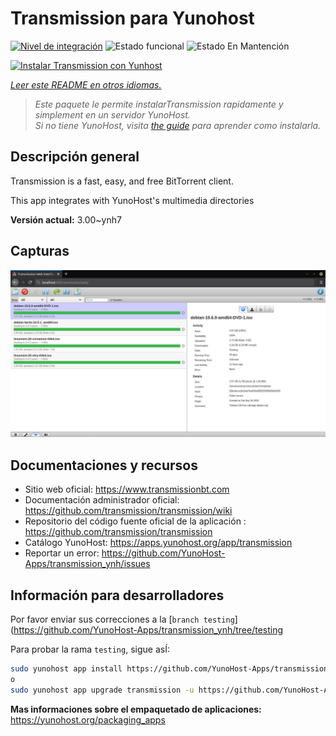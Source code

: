 <!--
Este archivo README esta generado automaticamente<https://github.com/YunoHost/apps/tree/master/tools/readme_generator>
No se debe editar a mano.
-->

# Transmission para Yunohost

[![Nivel de integración](https://dash.yunohost.org/integration/transmission.svg)](https://ci-apps.yunohost.org/ci/apps/transmission/) ![Estado funcional](https://ci-apps.yunohost.org/ci/badges/transmission.status.svg) ![Estado En Mantención](https://ci-apps.yunohost.org/ci/badges/transmission.maintain.svg)

[![Instalar Transmission con Yunhost](https://install-app.yunohost.org/install-with-yunohost.svg)](https://install-app.yunohost.org/?app=transmission)

*[Leer este README en otros idiomas.](./ALL_README.md)*

> *Este paquete le permite instalarTransmission rapidamente y simplement en un servidor YunoHost.*  
> *Si no tiene YunoHost, visita [the guide](https://yunohost.org/install) para aprender como instalarla.*

## Descripción general

Transmission is a fast, easy, and free BitTorrent client.

This app integrates with YunoHost's multimedia directories


**Versión actual:** 3.00~ynh7

## Capturas

![Captura de Transmission](./doc/screenshots/transmission.jpg)

## Documentaciones y recursos

- Sitio web oficial: <https://www.transmissionbt.com>
- Documentación administrador oficial: <https://github.com/transmission/transmission/wiki>
- Repositorio del código fuente oficial de la aplicación : <https://github.com/transmission/transmission>
- Catálogo YunoHost: <https://apps.yunohost.org/app/transmission>
- Reportar un error: <https://github.com/YunoHost-Apps/transmission_ynh/issues>

## Información para desarrolladores

Por favor enviar sus correcciones a la [`branch testing`](https://github.com/YunoHost-Apps/transmission_ynh/tree/testing

Para probar la rama `testing`, sigue asÍ:

```bash
sudo yunohost app install https://github.com/YunoHost-Apps/transmission_ynh/tree/testing --debug
o
sudo yunohost app upgrade transmission -u https://github.com/YunoHost-Apps/transmission_ynh/tree/testing --debug
```

**Mas informaciones sobre el empaquetado de aplicaciones:** <https://yunohost.org/packaging_apps>
